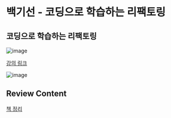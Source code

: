 # 백기선 - 코딩으로 학습하는 리팩토링

## 코딩으로 학습하는 리팩토링

![image](https://user-images.githubusercontent.com/66561524/158017680-6bda79a7-c0dc-4050-8ed3-8aaf0cc7b0ee.png)

[강의 링크](https://www.inflearn.com/course/%EB%A6%AC%ED%8C%A9%ED%86%A0%EB%A7%81)

![image](https://user-images.githubusercontent.com/66561524/158017606-e2a4b006-4f0f-449b-99dc-edac20839418.png)


## Review Content

[책 정리](https://valuable-parsnip-9b0.notion.site/cb142c6ed9fe4d0e9839e500774cd545)
